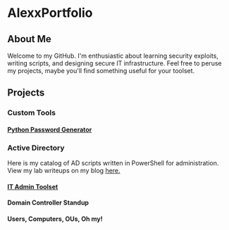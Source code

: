 # AlexxPortfolio


## About Me
Welcome to my GitHub. I'm enthusiastic about learning security exploits, writing scripts, and designing secure IT infrastructure. Feel free to peruse my projects, maybe you'll find something useful for your toolset.

## Projects

### Custom Tools
#### <a href=https://github.com/technispex-codes/passman>Python Password Generator</a>

### Active Directory
Here is my catalog of AD scripts written in PowerShell for administration. View my lab writeups on my blog <a href="https://gbb.efs.mybluehost.me">here.</a>
#### <a href="https://github.com/technispex-codes/IT-Admin-Toolset/tree/main">IT Admin Toolset</a>
#### Domain Controller Standup
#### Users, Computers, OUs, Oh my!

